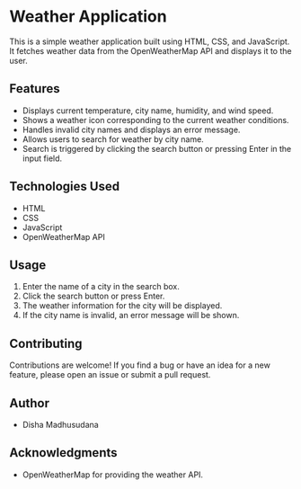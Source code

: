 # Weather Application

This is a simple weather application built using HTML, CSS, and JavaScript. It fetches weather data from the OpenWeatherMap API and displays it to the user.

## Features

* Displays current temperature, city name, humidity, and wind speed.
* Shows a weather icon corresponding to the current weather conditions.
* Handles invalid city names and displays an error message.
* Allows users to search for weather by city name.
* Search is triggered by clicking the search button or pressing Enter in the input field.

## Technologies Used

* HTML
* CSS
* JavaScript
* OpenWeatherMap API

## Usage

1.  Enter the name of a city in the search box.
2.  Click the search button or press Enter.
3.  The weather information for the city will be displayed.
4.  If the city name is invalid, an error message will be shown.

## Contributing

Contributions are welcome! If you find a bug or have an idea for a new feature, please open an issue or submit a pull request.

## Author

* Disha Madhusudana

## Acknowledgments

* OpenWeatherMap for providing the weather API.
